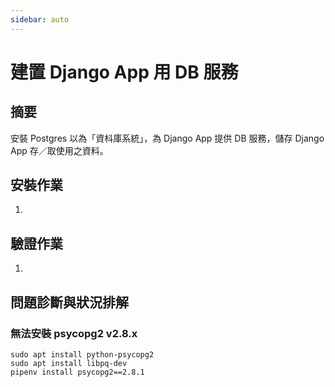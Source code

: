```yaml
---
sidebar: auto
---
```


# 建置 Django App 用 DB 服務

## 摘要

安裝 Postgres 以為「資枓庫系統」，為 Django App 提供 DB 服務，儲存 Django App
存／取使用之資料。

## 安裝作業

1.

## 驗證作業

1.

## 問題診斷與狀況排解

### 無法安裝 psycopg2 v2.8.x

```
sudo apt install python-psycopg2
sudo apt install libpq-dev
pipenv install psycopg2==2.8.1
```
